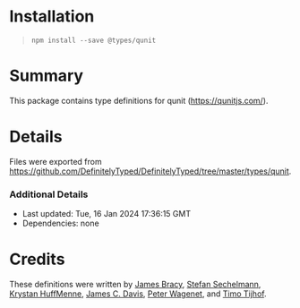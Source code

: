 # Installation
> `npm install --save @types/qunit`

# Summary
This package contains type definitions for qunit (https://qunitjs.com/).

# Details
Files were exported from https://github.com/DefinitelyTyped/DefinitelyTyped/tree/master/types/qunit.

### Additional Details
 * Last updated: Tue, 16 Jan 2024 17:36:15 GMT
 * Dependencies: none

# Credits
These definitions were written by [James Bracy](https://github.com/waratuman), [Stefan Sechelmann](https://github.com/sechel), [Krystan HuffMenne](https://github.com/gitKrystan), [James C. Davis](https://github.com/jamescdavis), [Peter Wagenet](https://github.com/wagenet), and [Timo Tijhof](https://github.com/Krinkle).

